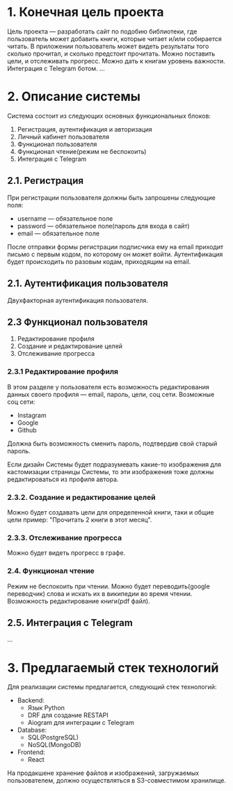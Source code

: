 # 1. Конечная цель проекта

Цель проекта — разработать сайт по подобию библиотеки, где пользователь может добавить
книги, которые читает и/или собирается читать. В приложении пользователь может 
видеть результаты того сколько прочитал, и сколько предстоит прочитать. Можно поставить цели, и отслеживать 
прогресс. Можно дать к книгам уровень важности. Интеграция с Telegram ботом. ...


# 2. Описание системы
Система состоит из следующих основных функциональных блоков:
1. Регистрация, аутентификация и авторизация
2. Личный кабинет пользователя
3. Функционал пользователя
4. Функционал чтение(режим не беспокоить)
5. Интеграция с Telegram

## 2.1. Регистрация
При регистрации пользователя должны быть запрошены
следующие поля:
* username — обязательное поле
* password — обязательное поле(пароль для входа в сайт)
* email — обязательное поле

После отправки формы регистрации подписчика ему на email приходит
письмо с первым кодом, по которому он может войти. Аутентификация будет
происходить по разовым кодам, приходящим на email.

## 2.1. Аутентификация пользователя
Двухфакторная аутентификация пользователя.

## 2.3 Функционал пользователя
1. Редактирование профиля
2. Создание и редактирование целей
3. Отслеживание прогресса

### 2.3.1 Редактирование профиля
В этом разделе у пользователя есть возможность редактирования данных
своего профиля — email, пароль, цели, соц сети.
Возможные соц сети:

* Instagram
* Google
* Github

Должна быть возможность сменить пароль, подтвердив свой старый пароль.

Если дизайн Системы будет подразумевать какие-то изображения для кастомизации
страницы Системы, то эти изображения тоже должны редактироваться из профиля
автора.

### 2.3.2. Создание и редактирование целей
Можно будет создавать цели для определенной книги, таки и общие цели 
пример: "Прочитать 2 книги в этот месяц".

### 2.3.3. Отслеживание прогресса
Можно будет видеть прогресс в графе.

### 2.4. Функционал чтение
Режим не беспокоить при чтении. Можно будет переводить(google переводчик) слова 
и искать их в википедии во время чтении. Возможность редактирование книги(pdf файл).

## 2.5. Интеграция с Telegram
...

# 3. Предлагаемый стек технологий
Для реализации системы предлагается, следующий стек технологий:

* Backend:
    - Язык Python
    - DRF для создание RESTAPI
    - Aiogram для интеграции с Telegram
* Database:
    - SQL(PostgreSQL)
    - NoSQL(MongoDB)
* Frontend:
    - React

На продакшене хранение файлов и изображений, загружаемых пользователем, 
должно осуществляться в S3-совместимом хранилище.
